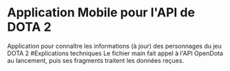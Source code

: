 # Application Mobile pour l'API de DOTA 2
Application pour connaître les informations (à jour) des personnages du jeu DOTA 2
#Explications techniques
Le fichier main fait appel à l'API OpenDota au lancement, puis ses fragments traitent les données reçues.